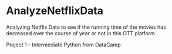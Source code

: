 # AnalyzeNetflixData
Analyzing Netflix Data to see if the running time of the movies has decreased over the course of year or not in this OTT platform.

Project 1 - Intermediate Python from DataCamp
